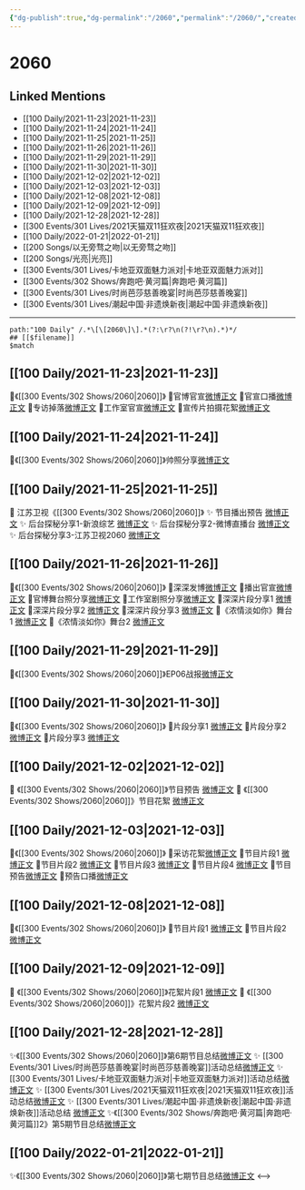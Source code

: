 ```yaml
---
{"dg-publish":true,"dg-permalink":"/2060","permalink":"/2060/","created":"2022-12-22T16:28:03.000+08:00","updated":"2023-01-04T13:45:39.965+08:00"}
---
```


# 2060

## Linked Mentions
- [[100 Daily/2021-11-23\|2021-11-23]]
- [[100 Daily/2021-11-24\|2021-11-24]]
- [[100 Daily/2021-11-25\|2021-11-25]]
- [[100 Daily/2021-11-26\|2021-11-26]]
- [[100 Daily/2021-11-29\|2021-11-29]]
- [[100 Daily/2021-11-30\|2021-11-30]]
- [[100 Daily/2021-12-02\|2021-12-02]]
- [[100 Daily/2021-12-03\|2021-12-03]]
- [[100 Daily/2021-12-08\|2021-12-08]]
- [[100 Daily/2021-12-09\|2021-12-09]]
- [[100 Daily/2021-12-28\|2021-12-28]]
- [[300 Events/301 Lives/2021天猫双11狂欢夜\|2021天猫双11狂欢夜]]
- [[100 Daily/2022-01-21\|2022-01-21]]
- [[200 Songs/以无旁骛之吻\|以无旁骛之吻]]
- [[200 Songs/光亮\|光亮]]
- [[300 Events/301 Lives/卡地亚双面魅力派对\|卡地亚双面魅力派对]]
- [[300 Events/302 Shows/奔跑吧·黄河篇\|奔跑吧·黄河篇]]
- [[300 Events/301 Lives/时尚芭莎慈善晚宴\|时尚芭莎慈善晚宴]]
- [[300 Events/301 Lives/潮起中国·非遗焕新夜\|潮起中国·非遗焕新夜]]


---

```expander
path:"100 Daily" /.*\[\[2060\]\].*(?:\r?\n(?!\r?\n).*)*/
## [[$filename]]
$match
```
## [[100 Daily/2021-11-23\|2021-11-23]]
🌟《[[300 Events/302 Shows/2060\|2060]]》
💫官博官宣[微博正文](https://m.weibo.cn/6466290670/4706639195934699)
💫官宣口播[微博正文](https://m.weibo.cn/6466290670/4706639691908242)
💫专访掉落[微博正文](https://m.weibo.cn/6466290670/4706642618484034)
💫工作室官宣[微博正文](https://m.weibo.cn/6466290670/4706636465439825)
💫宣传片拍摄花絮[微博正文](https://m.weibo.cn/6466290670/4706648071082145)
## [[100 Daily/2021-11-24\|2021-11-24]]
🌟《[[300 Events/302 Shows/2060\|2060]]》帅照分享[微博正文](https://m.weibo.cn/6466290670/4707161134862624)
## [[100 Daily/2021-11-25\|2021-11-25]]
💫 江苏卫视《[[300 Events/302 Shows/2060\|2060]]》
✨ 节目播出预告 [微博正文](https://m.weibo.cn/6466290670/4707368127958337)
✨ 后台探秘分享1-新浪综艺 [微博正文](https://m.weibo.cn/6466290670/4707386970080486)
✨ 后台探秘分享2-微博直播台 [微博正文](https://m.weibo.cn/6466290670/4707408473230194)
✨ 后台探秘分享3-江苏卫视2060 [微博正文](https://m.weibo.cn/6466290670/4707409119152432)
## [[100 Daily/2021-11-26\|2021-11-26]]
🌟《[[300 Events/302 Shows/2060\|2060]]》
💫深深发博[微博正文](https://m.weibo.cn/6466290670/4707904433160525)
💫播出官宣[微博正文](https://m.weibo.cn/6466290670/4707728675832883)
💫官博舞台照分享[微博正文](https://m.weibo.cn/6466290670/4707922493572980)
💫工作室剧照分享[微博正文](https://m.weibo.cn/6466290670/4707912939475967)
💫深深片段分享1 [微博正文](https://m.weibo.cn/6466290670/4707924062504810)
💫深深片段分享2 [微博正文](https://m.weibo.cn/6466290670/4707923404000828)
💫深深片段分享3 [微博正文](https://m.weibo.cn/6466290670/4707923073435573)
💫《浓情淡如你》舞台1 [微博正文](https://m.weibo.cn/6466290670/4707902788997108)
💫《浓情淡如你》舞台2 [微博正文](https://m.weibo.cn/6466290670/4707898040781377)
## [[100 Daily/2021-11-29\|2021-11-29]]
🎵《[[300 Events/302 Shows/2060\|2060]]》EP06战报[微博正文](https://m.weibo.cn/6466290670/4708929823313549)
## [[100 Daily/2021-11-30\|2021-11-30]]
🌟《[[300 Events/302 Shows/2060\|2060]]》
💫片段分享1 [微博正文](https://m.weibo.cn/6466290670/4709242378650610)
💫片段分享2 [微博正文](https://m.weibo.cn/6466290670/4709240893343316)
💫片段分享3 [微博正文](https://m.weibo.cn/6466290670/4709240490951976)
## [[100 Daily/2021-12-02\|2021-12-02]]
💫 《[[300 Events/302 Shows/2060\|2060]]》节目预告 [微博正文](https://m.weibo.cn/6466290670/4709913014830128)
💫 《[[300 Events/302 Shows/2060\|2060]]》节目花絮 [微博正文](https://m.weibo.cn/6466290670/4709911768858739)
## [[100 Daily/2021-12-03\|2021-12-03]]
🌟《[[300 Events/302 Shows/2060\|2060]]》
💫采访花絮[微博正文](https://m.weibo.cn/6466290670/4710359761944834)
💫节目片段1 [微博正文](https://m.weibo.cn/6466290670/4710380338677613)
💫节目片段2 [微博正文](https://m.weibo.cn/6466290670/4710437679796506)
💫节目片段3 [微博正文](https://m.weibo.cn/6466290670/4710438816188865)
💫节目片段4 [微博正文](https://m.weibo.cn/6466290670/4710446604750289)
💫节目预告[微博正文](https://m.weibo.cn/6466290670/4710265545297090)
💫预告口播[微博正文](https://m.weibo.cn/6466290670/4710315264315452)
## [[100 Daily/2021-12-08\|2021-12-08]]
🌟《[[300 Events/302 Shows/2060\|2060]]》
💫节目片段1 [微博正文](https://m.weibo.cn/6466290670/4712152117808635)
💫节目片段2 [微博正文](https://m.weibo.cn/6466290670/4712150058143372)
## [[100 Daily/2021-12-09\|2021-12-09]]
💫 《[[300 Events/302 Shows/2060\|2060]]》花絮片段1 [微博正文](https://m.weibo.cn/6466290670/4712456277200925)
💫 《[[300 Events/302 Shows/2060\|2060]]》花絮片段2 [微博正文](https://m.weibo.cn/6466290670/4712459463560161)
## [[100 Daily/2021-12-28\|2021-12-28]]
✨《[[300 Events/302 Shows/2060\|2060]]》第6期节目总结[微博正文](https://m.weibo.cn/6466290670/4719492242083848)
✨ [[300 Events/301 Lives/时尚芭莎慈善晚宴\|时尚芭莎慈善晚宴]]活动总结[微博正文](https://m.weibo.cn/6466290670/4719492091347277)
✨ [[300 Events/301 Lives/卡地亚双面魅力派对\|卡地亚双面魅力派对]]活动总结[微博正文](https://m.weibo.cn/6466290670/4719491801943221)
✨ [[300 Events/301 Lives/2021天猫双11狂欢夜\|2021天猫双11狂欢夜]]活动总结[微博正文](https://m.weibo.cn/6466290670/4719331072017852)
✨ [[300 Events/301 Lives/潮起中国·非遗焕新夜\|潮起中国·非遗焕新夜]]活动总结 [微博正文](https://m.weibo.cn/6466290670/4719326630249968)
✨《[[300 Events/302 Shows/奔跑吧·黄河篇\|奔跑吧·黄河篇]]2》第5期节目总结[微博正文](https://m.weibo.cn/6466290670/4719491777567565)
## [[100 Daily/2022-01-21\|2022-01-21]]
✨《[[300 Events/302 Shows/2060\|2060]]》第七期节目总结[微博正文](https://m.weibo.cn/6466290670/4728181402371070)
<-->